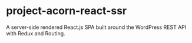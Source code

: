 # project-acorn-react-ssr
A server-side rendered React.js SPA built around the WordPress REST API with Redux and Routing.
